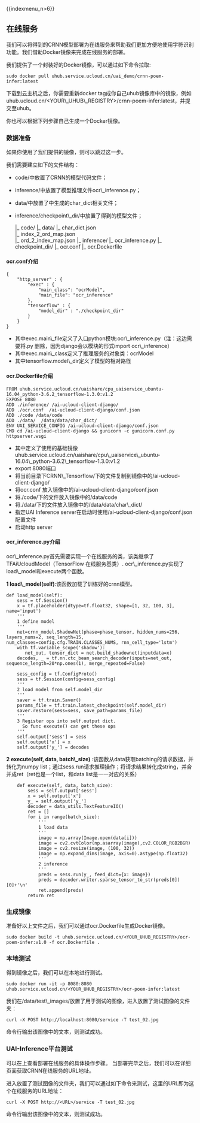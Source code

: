 {{indexmenu_n>6}}

## 在线服务

我们可以将[](/ai/uai-train/cases/crnn-chinese/train)得到的CRNN模型部署为在线服务来帮助我们更加方便地使用字符识别功能。我们借助Docker镜像来完成在线服务的部署。

我们提供了一个封装好的Docker镜像，可以通过如下命令拉取:

    sudo docker pull uhub.service.ucloud.cn/uai_demo/crnn-poem-infer:latest

下载到云主机之后，你需要重新docker
tag成你自己uhub镜像库中的镜像，例如uhub.ucloud.cn/\<YOUR\\\_UHUB\\\_REGISTRY\>/crnn-poem-infer:latest，并提交至uhub。

你也可以根据下列步骤自己生成一个Docker镜像。

### 数据准备

如果你使用了我们提供的镜像，则可以跳过这一步。

我们需要建立如下的文件结构：

  - code/中放置了CRNN的模型代码文件；
  - inference/中放置了模型推理文件ocr\\\_inference.py；
  - data/中放置了[](/ai/uai-train/cases/crnn-chinese/data)中生成的char\_dict相关文件；
  - inference/checkpoint\\\_dir/中放置了[](/ai/uai-train/cases/crnn/train)得到的模型文件；



    |_ code/
    |_ data/
      |_ char_dict.json  
      |_ index_2_ord_map.json  
      |_ ord_2_index_map.json
    |_ inference/
       |_ ocr_inference.py 
       |_ checkpoint_dir/
    |_ ocr.conf
    |_ ocr.Dockerfile

#### ocr.conf介绍

``` 
{                                                                                                              
    "http_server" : {                                                                                              
        "exec" : {                                                                                           
            "main_class": "ocrModel",                                                                              
            "main_file": "ocr_inference"                                                                           
        },                                                                                                  
        "tensorflow" : {                                                                                       
            "model_dir" : "./checkpoint_dir"                                                                       
        }                                                                                                 
    }                                                                                                        
} 
```

  - 其中exec.main\\\_file定义了入口python模块:ocr\\\_inference.py（注：这边需要将.py
    删除，因为django会以模块的形式import ocr\\\_inference）
  - 其中exec.main\\\_class定义了推理服务的对象类：ocrModel 
  - 其中tensorflow.model\\\_dir定义了模型的相对路径 

#### ocr.Dockerfile介绍

    FROM uhub.service.ucloud.cn/uaishare/cpu_uaiservice_ubuntu-16.04_python-3.6.2_tensorflow-1.3.0:v1.2
    EXPOSE 8080
    ADD ./inference/ /ai-ucloud-client-django/
    ADD ./ocr.conf  /ai-ucloud-client-django/conf.json
    ADD ./code /data/code
    ADD ./data/  /data/data/char_dict/
    ENV UAI_SERVICE_CONFIG /ai-ucloud-client-django/conf.json
    CMD cd /ai-ucloud-client-django && gunicorn -c gunicorn.conf.py httpserver.wsgi

  - 其中定义了使用的基础镜像uhub.service.ucloud.cn/uaishare/cpu\\\_uaiservice\\\_ubuntu-16.04\\\_python-3.6.2\\\_tensorflow-1.3.0:v1.2
  - export 8080端口
  - 将当前目录下CRNN\\\_Tensorflow/下的文件复制到镜像中的/ai-ucloud-client-django/
  - 将ocr.conf 放入镜像中的/ai-ucloud-client-django/conf.json
  - 将./code/下的文件放入镜像中的/data/code
  - 将./data/下的文件放入镜像中的/data/data/char\\\_dict/
  - 指定UAI Inference server在启动时使用/ai-ucloud-client-django/conf.json 配置文件
  - 启动http server

#### ocr\_inference.py介绍

ocr\\\_inference.py首先需要实现一个在线服务的类，该类继承了TFAiUcloudModel（TensorFlow
在线服务基类）. ocr\\\_inference.py实现了load\\\_model和execute两个函数。

**1 load\\\_model(self)**:该函数加载了训练好的crnn模型。

    def load_model(self):
        sess = tf.Session()
        x = tf.placeholder(dtype=tf.float32, shape=[1, 32, 100, 3], name='input')
        '''
        1 define model
        '''
        net=crnn_model.ShadowNet(phase=phase_tensor, hidden_nums=256, layers_nums=2, seq_length=15, num_classes=config.cfg.TRAIN.CLASSES_NUMS, rnn_cell_type='lstm')
        with tf.variable_scope('shadow'):
           net_out, tensor_dict = net.build_shadownet(inputdata=x)
        decodes, _ = tf.nn.ctc_beam_search_decoder(inputs=net_out, sequence_length=20*np.ones(1), merge_repeated=False)
    
        sess_config = tf.ConfigProto()
        sess = tf.Session(config=sess_config)
        '''
        2 load model from self.model_dir
        '''
        saver = tf.train.Saver()
        params_file = tf.train.latest_checkpoint(self.model_dir)
        saver.restore(sess=sess, save_path=params_file)
        '''
        3 Register ops into self.output dict.
          So func execute() can get these ops
        '''
        self.output['sess'] = sess
        self.output['x'] = x
        self.output['y_'] = decodes

**2 execute(self, data, batch\\\_size)**
:该函数从data获取batching的请求数据，并转化为numpy
list；通过sess.run请求推理操作；将请求结果转化成string，并合并成ret（ret也是一个list，和data
list是一一对应的关系）

``` 
    def execute(self, data, batch_size):    
        sess = self.output['sess']
        x = self.output['x']
        y_ = self.output['y_']
        decoder = data_utils.TextFeatureIO()
        ret = []
        for i in range(batch_size):
            '''
            1 load data 
            '''
            image = np.array(Image.open(data[i]))
            image = cv2.cvtColor(np.asarray(image),cv2.COLOR_RGB2BGR)
            image = cv2.resize(image, (100, 32))
            image = np.expand_dims(image, axis=0).astype(np.float32)
            '''
            2 inference
            '''
            preds = sess.run(y_, feed_dict={x: image})
            preds = decoder.writer.sparse_tensor_to_str(preds[0])[0]+'\n'
            ret.append(preds)
        return ret
```

### 生成镜像

准备好以上文件之后，我们可以通过ocr.Dockerfile生成Docker镜像。

    sudo docker build -t uhub.service.ucloud.cn/<YOUR_UHUB_REGISTRY>/ocr-poem-infer:v1.0 -f ocr.Dockerfile .

### 本地测试

得到镜像之后，我们可以在本地进行测试。

    sudo docker run -it -p 8080:8080 uhub.service.ucloud.cn/<YOUR_UHUB_REGISTRY>/ocr-poem-infer:latest

我们在/data/test\\\_images/放置了用于测试的图像，进入放置了测试图像的文件夹：

    curl -X POST http://localhost:8080/service -T test_02.jpg

命令行输出该图像中的文本，则测试成功。

### UAI-Inference平台测试

可以在[](/ai/uai-inference/tutorial/tf-mnist/inference)上查看部署在线服务的具体操作步骤。
当部署完毕之后，我们可以在详细页面获取CRNN在线服务的URL地址。

进入放置了测试图像的文件夹，我们可以通过如下命令来测试，这里的URL即为这个在线服务的URL地址：

    curl -X POST http://<URL>/service -T test_02.jpg

命令行输出该图像中的文本，则测试成功。
